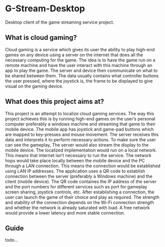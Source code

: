 # G-Stream-Desktop

Desktop client of the game streaming service project.

## What is cloud gaming?

Cloud gaming is a service which gives its user the ability to play high-end games on any device using a server on the internet that does all the necessary computing for the game. The idea is to have the game run on a remote machine and have the user interact with this machine through an app to play the game. The server and device then communicate on what to be shared between them. The data usually contains what controller buttons the user pressed, where the joystick is, the frame to be displayed to give visual on the gaming device.

## What does this project aims at?

This project is an attempt to localize cloud gaming services. The way this project achieves this is by running high-end games on the user’s personal computer preferably a windows machine and streaming that game to their mobile device. The mobile app has joystick and game-pad buttons which are mapped to key-presses and mouse movement. The server receives this data and interprets it to perform necessary actions. To make sure the user can see the gameplay, The server would also stream the display to the mobile device. The localized implementation would run on a local network. This means that internet isn’t necessary to run the service. The network hops would take place locally between the mobile device and the PC through a LAN connection. This means the connection would be established using LAN IP addresses. The application uses a QR code to establish connection between the server (preferably a Windows machine) and the client (mobile device). The QR code containes the IP address of the server and the port numbers for different services such as port for gameplay screen sharing, joystick controls, etc. After establishing a connection, the user can launch the game of their choice and play as required. The strength and stability of the connection depends on the Wi-Fi connection strength and whether the network is already saturated with load. A free network would provide a lower latency and more stable connection.

## Guide

todo...